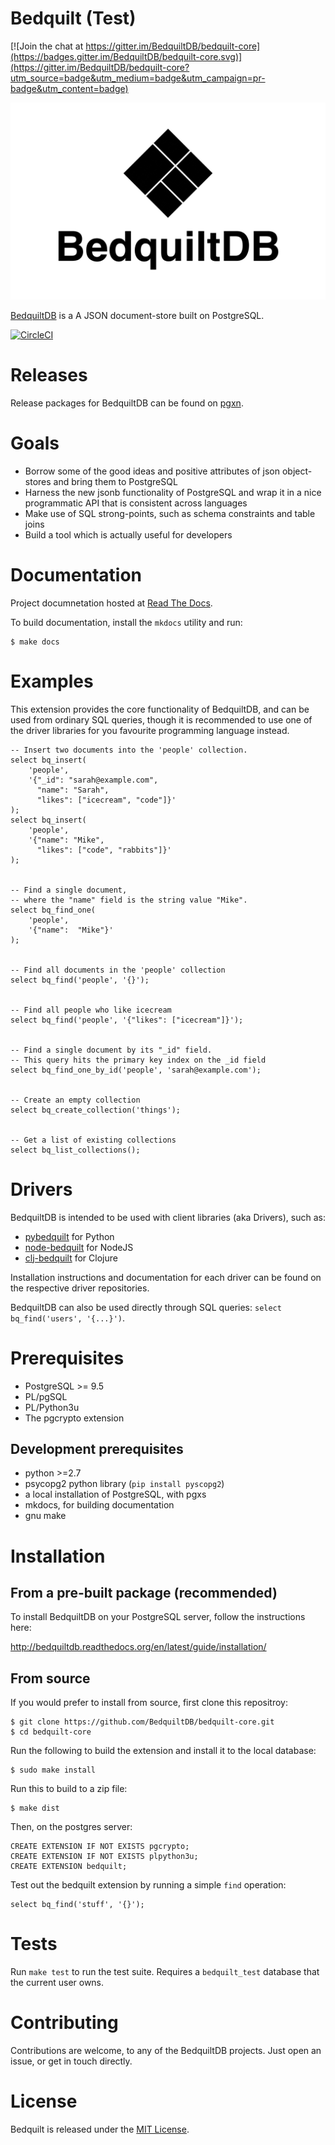 # Bedquilt (Test)

[![Join the chat at https://gitter.im/BedquiltDB/bedquilt-core](https://badges.gitter.im/BedquiltDB/bedquilt-core.svg)](https://gitter.im/BedquiltDB/bedquilt-core?utm_source=badge&utm_medium=badge&utm_campaign=pr-badge&utm_content=badge)

![Bedquilt](./resources/bedquilt_logo_tile.png)

[BedquiltDB](https://bedquiltdb.github.io) is a A JSON document-store built on PostgreSQL.

[![CircleCI](https://circleci.com/gh/BedquiltDB/bedquilt-core/tree/master.svg?style=shield)](https://circleci.com/gh/BedquiltDB/bedquilt-core/tree/master)


# Releases

Release packages for BedquiltDB can be found on [pgxn](http://pgxn.org/dist/bedquilt/).


# Goals

- Borrow some of the good ideas and positive attributes of json
  object-stores and bring them to PostgreSQL
- Harness the new jsonb functionality of PostgreSQL and wrap it in a nice
programmatic API that is consistent across languages
- Make use of SQL strong-points, such as schema constraints and table joins
- Build a tool which is actually useful for developers


# Documentation

Project documnetation hosted at [Read The Docs](http://bedquiltdb.readthedocs.org).

To build documentation, install the `mkdocs` utility and run:
```
$ make docs
```


# Examples

This extension provides the core functionality of BedquiltDB, and can be used from ordinary SQL queries,
though it is recommended to use one of the driver libraries for you favourite programming language instead.

```PLpgSQL
-- Insert two documents into the 'people' collection.
select bq_insert(
    'people',
    '{"_id": "sarah@example.com",
      "name": "Sarah",
      "likes": ["icecream", "code"]}'
);
select bq_insert(
    'people',
    '{"name": "Mike",
      "likes": ["code", "rabbits"]}'
);


-- Find a single document,
-- where the "name" field is the string value "Mike".
select bq_find_one(
    'people',
    '{"name":  "Mike"}'
);


-- Find all documents in the 'people' collection
select bq_find('people', '{}');


-- Find all people who like icecream
select bq_find('people', '{"likes": ["icecream"]}');


-- Find a single document by its "_id" field.
-- This query hits the primary key index on the _id field
select bq_find_one_by_id('people', 'sarah@example.com');


-- Create an empty collection
select bq_create_collection('things');


-- Get a list of existing collections
select bq_list_collections();
```


# Drivers

BedquiltDB is intended to be used with client libraries (aka Drivers), such as:

- [pybedquilt](https://github.com/BedquiltDB/pybedquilt) for Python
- [node-bedquilt](https://github.com/BedquiltDB/node-bedquilt) for NodeJS
- [clj-bedquilt](https://github.com/BedquiltDB/clj-bedquilt) for Clojure

Installation instructions and documentation for each driver can be found on the
respective driver repositories.

BedquiltDB can also be used directly through SQL queries: `select bq_find('users', '{...}')`.


# Prerequisites

- PostgreSQL >= 9.5
- PL/pgSQL
- PL/Python3u
- The pgcrypto extension


## Development prerequisites

- python >=2.7
- psycopg2 python library (`pip install pyscopg2`)
- a local installation of PostgreSQL, with pgxs
- mkdocs, for building documentation
- gnu make


# Installation

## From a pre-built package (recommended)

To install BedquiltDB on your PostgreSQL server, follow the instructions here:

http://bedquiltdb.readthedocs.org/en/latest/guide/installation/

## From source

If you would prefer to install from source, first clone this repositroy:

```
$ git clone https://github.com/BedquiltDB/bedquilt-core.git
$ cd bedquilt-core
```

Run the following to build the extension and install it to the local database:

```
$ sudo make install
```

Run this to build to a zip file:

```
$ make dist
```

Then, on the postgres server:

```PLpgSQL
CREATE EXTENSION IF NOT EXISTS pgcrypto;
CREATE EXTENSION IF NOT EXISTS plpython3u;
CREATE EXTENSION bedquilt;
```

Test out the bedquilt extension by running a simple `find` operation:

```PlpgSQL
select bq_find('stuff', '{}');
```


# Tests

Run `make test` to run the test suite. Requires a `bedquilt_test` database
that the current user owns.


# Contributing

Contributions are welcome, to any of the BedquiltDB projects. Just open an issue,
or get in touch directly.


# License

Bedquilt is released under the [MIT License](./LICENSE.txt).
